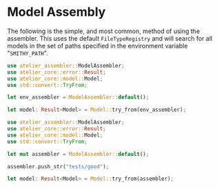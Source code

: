 # Model Assembly


The following is the simple, and most common, method of using the assembler. This uses the
default `FileTypeRegistry` and will search for all models in the set of paths specified in
the environment variable "`SMITHY_PATH`".

```rust
use atelier_assembler::ModelAssembler;
use atelier_core::error::Result;
use atelier_core::model::Model;
use std::convert::TryFrom;

let env_assembler = ModelAssembler::default();

let model: Result<Model> = Model::try_from(env_assembler);
```



```rust
use atelier_assembler::ModelAssembler;
use atelier_core::error::Result;
use atelier_core::model::Model;
use std::convert::TryFrom;

let mut assembler = ModelAssembler::default();

assembler.push_str("tests/good");

let model: Result<Model> = Model::try_from(assembler);
```
